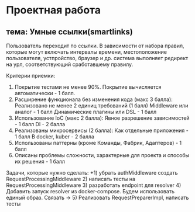 # Проектная работа
## тема: Умные ссылки(smartlinks)
Пользователь переходит по ссылки. В зависимости от набора правил, которые могут включать интервалы времени, местоположение пользователя, устпройство, браузер и др. система выполняет редирект на урл, соответствующий  сработавшему правилу.

Критерии приемки:

1. Покрытие тестами не менее 90%. Покрытие вычисляется автоматически - 1 балл.
2. Расширение функционала без изменения кода (макс 3 балла):
Реализовано не менее 2 единиц требований (1 балл)
Middleware или аналог - 1 балл
Динамические плагины или DSL - 1 балл
3. Использование IoC (макс 2 балла):
Явное разрешение зависимостей - 1 балл
DI - 2 балла
4. Реализованы микросервисы (2 балла):
Как отдельные приложения - 1 балл
В docker, kuber - 2 балла
5. Использованы паттерны (кроме Команды, Фабрик, Адаптеров) - 1 балл
6. Описаны проблемы сложности, характерные для проекта и способы их решения - 1 балл


Задачи, которые нужно сделать:
+1) убрать authMiddleware создать RequestProcessingMiddleware
2) написать тесты на RequestProcessingMiddleware
3) разработать endpoint для resolver
4) Добавить запуск resolver из docker-compose. Будем использовать единый образ. Связать 
-> 5) Реализовать RequestPreparerImpl, написать тесты
